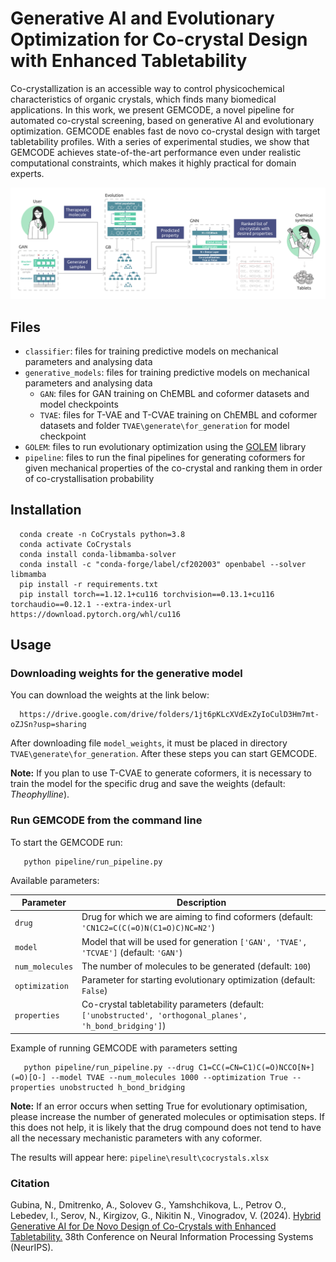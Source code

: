 # Generative AI and Evolutionary Optimization for Co-crystal Design with Enhanced Tabletability

Co-crystallization is an accessible way to control physicochemical characteristics of organic crystals, which finds many biomedical applications. In this work, we present GEMCODE, a novel pipeline for automated co-crystal screening, based on generative AI and evolutionary optimization. GEMCODE enables fast de novo co-crystal design with target tabletability profiles. With a series of experimental studies, we show that GEMCODE achieves state-of-the-art performance even under realistic computational constraints, which makes it highly practical for domain experts.

<img src="pipeline/image/gemcode.png"/>

## Files
- `classifier`: files for training predictive models on mechanical parameters and analysing data
- `generative_models`: files for training predictive models on mechanical parameters and analysing data
    - `GAN`: files for GAN training on ChEMBL and coformer datasets and model checkpoints
    - `TVAE`: files for T-VAE and T-CVAE training on ChEMBL and coformer datasets and folder `TVAE\generate\for_generation` for model checkpoint
- `GOLEM`: files to run evolutionary optimization using the [GOLEM](https://github.com/aimclub/GOLEM) library
- `pipeline`: files to run the final pipelines for generating coformers for given mechanical properties of the co-crystal and ranking them in order of co-crystallisation probability

## Installation
```
  conda create -n CoCrystals python=3.8
  conda activate CoCrystals
  conda install conda-libmamba-solver
  conda install -c "conda-forge/label/cf202003" openbabel --solver libmamba
  pip install -r requirements.txt
  pip install torch==1.12.1+cu116 torchvision==0.13.1+cu116 torchaudio==0.12.1 --extra-index-url https://download.pytorch.org/whl/cu116
```

## Usage
### Downloading weights for the generative model
You can download the weights at the link below:

```
  https://drive.google.com/drive/folders/1jt6pKLcXVdExZyIoCulD3Hm7mt-oZJSn?usp=sharing
```

After downloading file `model_weights`, it must be placed in directory `TVAE\generate\for_generation`. After these steps you can start GEMCODE.

**Note:** If you plan to use T-CVAE to generate coformers, it is necessary to train the model for the specific drug and save the weights (default: *Theophylline*).

### Run GEMCODE from the command line
To start the GEMCODE run:
```commandline
   python pipeline/run_pipeline.py
```
Available parameters:

| Parameter                  | Description                                                                  |
|----------------------------|------------------------------------------------------------------------|
| `drug`                   | Drug for which we are aiming to find coformers (default: `'CN1C2=C(C(=O)N(C1=O)C)NC=N2'`)                                         |
| `model`                  | Model that will be used for generation `['GAN', 'TVAE', 'TCVAE']` (default: `'GAN'`)  |
| `num_molecules`          | The number of molecules to be generated (default: `100`) |
| `optimization`           | Parameter for starting evolutionary optimization (default: `False`)                    |
| `properties`             | Co-crystal tabletability parameters (default: `['unobstructed', 'orthogonal_planes', 'h_bond_bridging']`) |

Example of running GEMCODE with parameters setting
```commandline
   python pipeline/run_pipeline.py --drug C1=CC(=CN=C1)C(=O)NCCO[N+](=O)[O-] --model TVAE --num_molecules 1000 --optimization True --properties unobstructed h_bond_bridging
```

**Note:** If an error occurs when setting True for evolutionary optimisation, please increase the number of generated molecules or optimisation steps. If this does not help, it is likely that the drug compound does not tend to have all the necessary mechanistic parameters with any coformer.

The results will appear here: `pipeline\result\cocrystals.xlsx`

### Citation

Gubina, N., Dmitrenko, A., Solovev G., Yamshchikova, L., Petrov O., Lebedev, I., Serov, N., Kirgizov, G., Nikitin N., Vinogradov, V. (2024). [Hybrid Generative AI for De Novo Design of Co-Crystals with Enhanced Tabletability.](https://nips.cc/virtual/2024/poster/95931) 38th Conference on Neural Information Processing Systems (NeurIPS).
